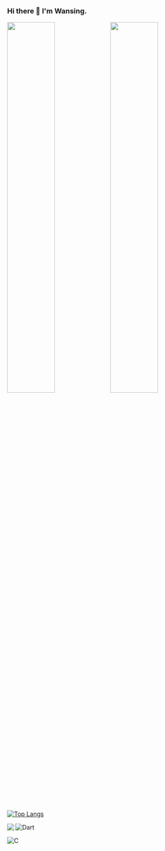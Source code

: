 ### Hi there 👋 I'm Wansing. 

<img align="left" width="47%"  src="https://github-readme-stats.vercel.app/api?username=Wansing&show_icons=true&theme=tokyonight"/>
<img align="left" width="47%" src="https://github-readme-stats.vercel.app/api/top-langs/?username=Onebluesky882"/>
 
[![Top Langs](https://github-readme-stats.vercel.app/api/top-langs/?username=Onebluesky882)](https://github.com/Onebluesky882/github-readme-stats)

<img  align="left" src="https://img.shields.io/badge/go-%2300ADD8.svg?style=for-the-badge&logo=go&logoColor=white" />

![Dart](https://img.shields.io/badge/dart-%230175C2.svg?style=for-the-badge&logo=dart&logoColor=white)

![C](https://img.shields.io/badge/c-%2300599C.svg?style=for-the-badge&logo=c&logoColor=white)
